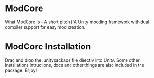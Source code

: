 # ModCore
What ModCore Is – A short pitch (“A Unity modding framework with dual compiler support for easy mod creation.

# ModCore Installation

Drag and drop the .unitypackage file directly into Unity. Some other installations intructions, docs and other things are also included in the package. Enjoy!
